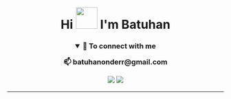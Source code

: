 ## <h1 align="center">Hi <img src = "https://raw.githubusercontent.com/MartinHeinz/MartinHeinz/master/wave.gif" width = 50px> I'm Batuhan</h1>
<h3 align="center"> 


<details open>
<summary>🤝 <b>To connect with me</b></summary>
<p align = "center">
📫 batuhanonderr@gmail.com
  </p>

<p align = "center">
 
[<img src ="https://img.shields.io/badge/portfolio-%23.svg?&style=for-the-badge&logo=&logoColor=white%22">](https://kodbilimi.com)
[<img src="https://img.shields.io/badge/linkedin-%230077B5.svg?&style=for-the-badge&logo=linkedin&logoColor=white" />](https://www.linkedin.com/in/batuhanonderr/)
</p>

</details>

---
